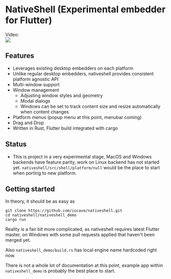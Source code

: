 # NativeShell (Experimental embedder for Flutter)

Video:<br/>
[![](https://img.youtube.com/vi/2nzIkQvYnvM/hq1.jpg)](http://www.youtube.com/watch?v=2nzIkQvYnvM "")

## Features

- Leverages existing desktop embedders on each platform
- Unlike regular desktop embedders, nativeshell provides consistent platform agnostic API
- Multi-window support
- Window management
    - Adjusting window styles and geometry
    - Modal dialogs
    - Windows can be set to track content size and resize automatically when content changes
- Platform menus (popup menu at this point, menubar coming)
- Drag and Drop
- Written in Rust, Flutter build integrated with cargo

## Status

- This is project in a very experimental stage, MacOS and Windows backends have feature parity,
  work on Linux backend has not started yet. `nativeshell/src/shell/platform/null` would be the place to start when
  porting to new platform.

## Getting started

In theory, it should be as easy as

```
git clone https://github.com/iocave/nativeshell.git
cd nativeshell/nativeshell_demo
cargo run
```

Reality is a fair bit more complicated, as nativeshell requires latest Flutter master, on Windows with some pull requests applied that haven't been merged yet.

Also `nativeshell_demo/build.rs` has local engine name hardcoded right now.

There is not a whole lot of documentation at this point, example app within `nativeshell_demo` is probably the best place to start.
